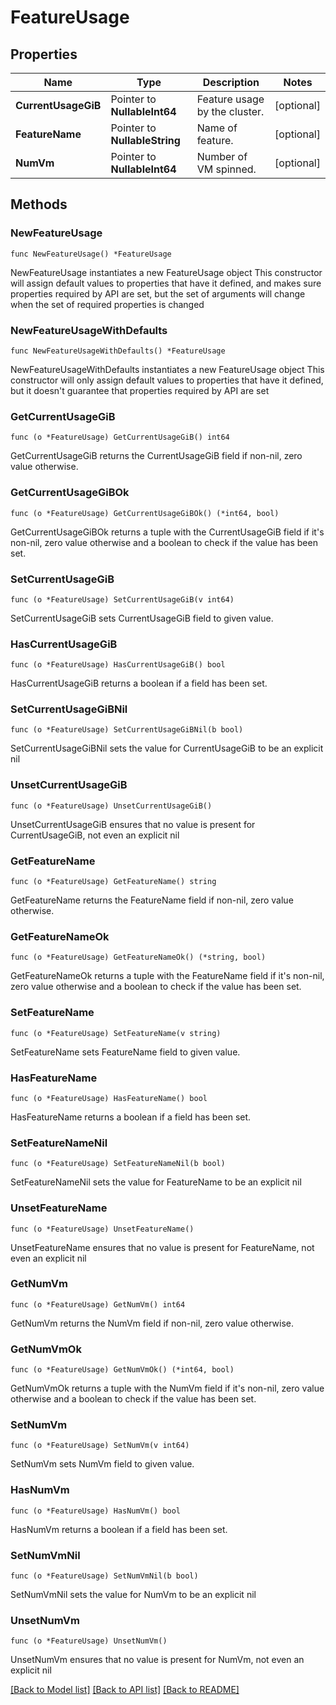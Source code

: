 # FeatureUsage

## Properties

Name | Type | Description | Notes
------------ | ------------- | ------------- | -------------
**CurrentUsageGiB** | Pointer to **NullableInt64** | Feature usage by the cluster. | [optional] 
**FeatureName** | Pointer to **NullableString** | Name of feature. | [optional] 
**NumVm** | Pointer to **NullableInt64** | Number of VM spinned. | [optional] 

## Methods

### NewFeatureUsage

`func NewFeatureUsage() *FeatureUsage`

NewFeatureUsage instantiates a new FeatureUsage object
This constructor will assign default values to properties that have it defined,
and makes sure properties required by API are set, but the set of arguments
will change when the set of required properties is changed

### NewFeatureUsageWithDefaults

`func NewFeatureUsageWithDefaults() *FeatureUsage`

NewFeatureUsageWithDefaults instantiates a new FeatureUsage object
This constructor will only assign default values to properties that have it defined,
but it doesn't guarantee that properties required by API are set

### GetCurrentUsageGiB

`func (o *FeatureUsage) GetCurrentUsageGiB() int64`

GetCurrentUsageGiB returns the CurrentUsageGiB field if non-nil, zero value otherwise.

### GetCurrentUsageGiBOk

`func (o *FeatureUsage) GetCurrentUsageGiBOk() (*int64, bool)`

GetCurrentUsageGiBOk returns a tuple with the CurrentUsageGiB field if it's non-nil, zero value otherwise
and a boolean to check if the value has been set.

### SetCurrentUsageGiB

`func (o *FeatureUsage) SetCurrentUsageGiB(v int64)`

SetCurrentUsageGiB sets CurrentUsageGiB field to given value.

### HasCurrentUsageGiB

`func (o *FeatureUsage) HasCurrentUsageGiB() bool`

HasCurrentUsageGiB returns a boolean if a field has been set.

### SetCurrentUsageGiBNil

`func (o *FeatureUsage) SetCurrentUsageGiBNil(b bool)`

 SetCurrentUsageGiBNil sets the value for CurrentUsageGiB to be an explicit nil

### UnsetCurrentUsageGiB
`func (o *FeatureUsage) UnsetCurrentUsageGiB()`

UnsetCurrentUsageGiB ensures that no value is present for CurrentUsageGiB, not even an explicit nil
### GetFeatureName

`func (o *FeatureUsage) GetFeatureName() string`

GetFeatureName returns the FeatureName field if non-nil, zero value otherwise.

### GetFeatureNameOk

`func (o *FeatureUsage) GetFeatureNameOk() (*string, bool)`

GetFeatureNameOk returns a tuple with the FeatureName field if it's non-nil, zero value otherwise
and a boolean to check if the value has been set.

### SetFeatureName

`func (o *FeatureUsage) SetFeatureName(v string)`

SetFeatureName sets FeatureName field to given value.

### HasFeatureName

`func (o *FeatureUsage) HasFeatureName() bool`

HasFeatureName returns a boolean if a field has been set.

### SetFeatureNameNil

`func (o *FeatureUsage) SetFeatureNameNil(b bool)`

 SetFeatureNameNil sets the value for FeatureName to be an explicit nil

### UnsetFeatureName
`func (o *FeatureUsage) UnsetFeatureName()`

UnsetFeatureName ensures that no value is present for FeatureName, not even an explicit nil
### GetNumVm

`func (o *FeatureUsage) GetNumVm() int64`

GetNumVm returns the NumVm field if non-nil, zero value otherwise.

### GetNumVmOk

`func (o *FeatureUsage) GetNumVmOk() (*int64, bool)`

GetNumVmOk returns a tuple with the NumVm field if it's non-nil, zero value otherwise
and a boolean to check if the value has been set.

### SetNumVm

`func (o *FeatureUsage) SetNumVm(v int64)`

SetNumVm sets NumVm field to given value.

### HasNumVm

`func (o *FeatureUsage) HasNumVm() bool`

HasNumVm returns a boolean if a field has been set.

### SetNumVmNil

`func (o *FeatureUsage) SetNumVmNil(b bool)`

 SetNumVmNil sets the value for NumVm to be an explicit nil

### UnsetNumVm
`func (o *FeatureUsage) UnsetNumVm()`

UnsetNumVm ensures that no value is present for NumVm, not even an explicit nil

[[Back to Model list]](../README.md#documentation-for-models) [[Back to API list]](../README.md#documentation-for-api-endpoints) [[Back to README]](../README.md)


